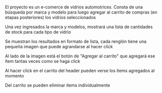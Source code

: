 El proyecto es un e-comerce de vidrios automotrices. Consta de una búsqueda por marca y modelo para luego agregar al carrito de compras (en etapas posteriores) los vidrios seleccionados

Una vez ingresados la marca y modelos, mostrará una lista de cantidades de stock para cada tipo de vidrio

Se muestran los resultados en formato de lista, cada renglón tiene una pequeña imagen que puede agrandarse al hacer click

Al lado de la imagen está el botón de "Agregar al carrito" que agregará ese ítem tantas veces como se haga click

Al hacer click en el carrito del header pueden verse los ítems agregados al momento

Del carrito se pueden eliminar ítems individualmente
